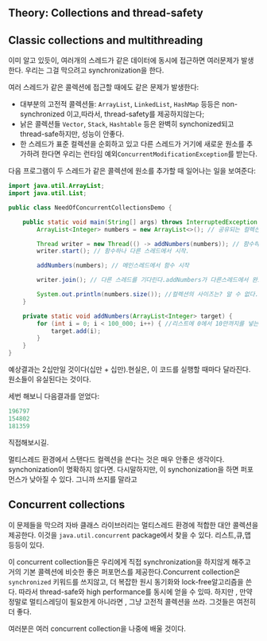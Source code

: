 ## Theory: Collections and thread-safety



## Classic collections and multithreading

이미 알고 있듯이, 여러개의 스레드가 같은 데이터에 동시에 접근하면 여러문제가 발생한다. 우리는 그걸 막으려고 synchronization을 한다.

여러 스레드가 같은 콜렉션에 접근할 때에도 같은 문제가 발생한다:

- 대부분의 고전적 콜렉션들: `ArrayList`, `LinkedList`, `HashMap` 등등은  non-synchronized 이고,따라서, thread-safety를 제공하지않는다;
- 낡은 콜렉션들 `Vector`, `Stack`,  `Hashtable` 등은 완벽히 synchonized되고 thread-safe하지만, 성능이 안좋다.
- 한 스레드가 표준 컬렉션을 순회하고 있고 다른 스레드가 거기에 새로운 원소를 추가하려 한다면 우리는 런타임 예외`ConcurrentModificationException`를 받는다.

다음 프로그램이 두 스레드가 같은 콜렉션에 원소를 추가할 때 일어나는 일을 보여준다:

```java
import java.util.ArrayList;
import java.util.List;

public class NeedOfConcurrentCollectionsDemo {

    public static void main(String[] args) throws InterruptedException { 
        ArrayList<Integer> numbers = new ArrayList<>(); // 공유되는 컬렉션

        Thread writer = new Thread(() -> addNumbers(numbers)); // 함수하나를 스레드에 박아준다.
        writer.start(); // 함수하나 다른 스레드에서 시작.

        addNumbers(numbers); // 메인스레드에서 함수 시작

        writer.join(); // 다른 스레드를 기다린다.addNumbers가 다른스레드에서 완료되겠네.

        System.out.println(numbers.size()); //컬렉션의 사이즈는? 알 수 없다.20만아냐?
    }

    private static void addNumbers(ArrayList<Integer> target) {
        for (int i = 0; i < 100_000; i++) { //리스트에 0에서 10만까지를 넣는 함수다 ㄷㄷ
            target.add(i);
        }
    }
}
```

예상결과는 2십만일 것이다(십만 + 십만).현실은, 이 코드를 실행할 때마다 달라진다. 원소들이 유실된다는 것이다.

세번 해보니 다음결과를 얻었다:

```java
196797
154802
181359
```

직접해보시길.

멀티스레드 환경에서 스탠다드 컬렉션을 쓴다는 것은 매우 안좋은 생각이다. synchonization이 명확하지 않다면.  다시말하지만, 이 synchonization을 하면 퍼포먼스가 낮아질 수 있다. 그니까 쓰지를 말라고

## Concurrent collections

이 문제들을 막으려 자바 클래스 라이브러리는 멀티스레드 환경에 적합한 대안 콜렉션을 제공한다. 이것을 `java.util.concurrent` package에서 찾을 수 있다. 리스트,큐,맵 등등이 있다.

이  concurrent collection들은 우리에게 직접 synchronization을 하지않게 해주고 거의 기본 콜렉션에 비슷한 좋은 퍼포먼스를 제공한다.Concurrent collection은 `synchronized` 키워드를 쓰지않고, 더 복잡한 원시 동기화와 lock-free알고리즘을 쓴다. 따라서 thread-safe와 high performance를 동시에 얻을 수 있따. 하지만 , 만약 정말로 멀티스레딩이 필요한게 아니라면 , 그냥 고전적 콜렉션을 쓰라. 그것들은 여전히 더 좋다.

여러분은 여러 concurrent collection을 나중에 배울 것이다.

